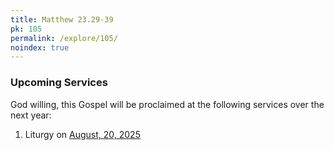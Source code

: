 ```yaml
---
title: Matthew 23.29-39
pk: 105
permalink: /explore/105/
noindex: true
---
```


### Upcoming Services

God willing, this Gospel will be proclaimed at the following services over the next year:


1. Liturgy on [August, 20, 2025](https://orthocal.info/readings/gregorian/2025/08/20/)
